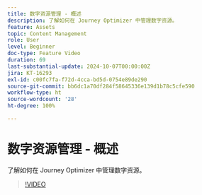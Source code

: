 ```yaml
---
title: 数字资源管理 - 概述
description: 了解如何在 Journey Optimizer 中管理数字资源。
feature: Assets
topic: Content Management
role: User
level: Beginner
doc-type: Feature Video
duration: 69
last-substantial-update: 2024-10-07T00:00:00Z
jira: KT-16293
exl-id: c00fc7fa-f72d-4cca-bd5d-0754e89de290
source-git-commit: bb6dc1a70df284f58645336e139d1b78c5cfe590
workflow-type: ht
source-wordcount: '28'
ht-degree: 100%

---
```


# 数字资源管理 - 概述

了解如何在 Journey Optimizer 中管理数字资源。

>[!VIDEO](https://video.tv.adobe.com/v/3432674/?learn=on)
